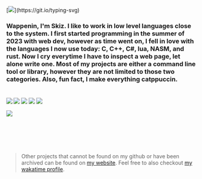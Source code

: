[![](https://readme-typing-svg.demolab.com?font=JetBrainsMono&size=80&duration=4000&pause=1000&color=94E2D5&background=313244&center=true&vCenter=true&random=false&width=1000&height=110&lines=Wappenin%2C+I'm+Sk1-z!)](https://git.io/typing-svg)

### Wappenin, I'm Skiz. I like to work in low level languages close to the system. I first started programming in the summer of 2023 with web dev, however as time went on, I fell in love with the languages I now use today: C, C++, C#, lua, NASM, and rust. Now I cry everytime I have to inspect a web page, let alone write one. Most of my projects are either a command line tool or library, however they are not limited to those two categories. Also, fun fact, I make everything catppuccin.

<h1></h1>
<p align=center>

<img align=left src='https://github-readme-stats.vercel.app/api/top-langs/?username=Sk1-z&theme=catppuccin_mocha&layout=compact&langs_count=10'>

<p>
  <img src='https://img.shields.io/badge/Arch_Linux-1793D1?style=for-the-badge&logo=arch-linux&logoColor=white' />
  <img src='https://img.shields.io/badge/Linux-FCC624?style=for-the-badge&logo=linux&logoColor=black' />
  <img src='https://img.shields.io/badge/Windows-0078D6?style=for-the-badge&logo=windows&logoColor=white' />
  <img src='https://img.shields.io/badge/NeoVim-%2357A143.svg?&style=for-the-badge&logo=neovim&logoColor=white' />
</p>

<img src='https://skillicons.dev/icons?i=c,cpp,cs,lua,rust,unity' />

</p>


<br>
<br>
<br>
<br>

> Other projects that cannot be found on my github or have been archived can be found on [my website](https://sk1-z.github.io). Feel free to also checkout [my wakatime profile](https://wakatime.com/@Skiz).

<!--
I really tried to like zig but it still feels very new. Excited for it's future
<img src='https://img.shields.io/badge/zig-F7A41D?style=for-the-badge&logo=zig&logoColor=white' />


Pov retired
<p align=center>
  <img src="https://img.shields.io/badge/lua-%232C2D72.svg?style=flat&logo=lua&logoColor=white" alt="Lua">
  <img src="https://img.shields.io/badge/python-3670A0?style=flat&logo=python&logoColor=ffdd54" alt="Python">
  <img src="https://img.shields.io/badge/typescript-%23007ACC.svg?style=flat&logo=typescript&logoColor=white" alt="TypeScript">
  <img src="https://img.shields.io/badge/Electron-191970?style=flat&logo=Electron&logoColor=white" alt="Electron.js">
  <img src="https://img.shields.io/badge/node.js-6DA55F?style=flat&logo=node.js&logoColor=white" alt="Node.js">
</p>
-->
